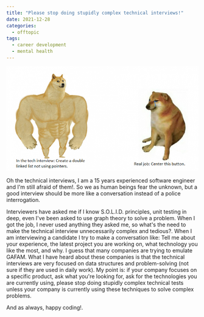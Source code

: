 ```yaml
---
title: "Please stop doing stupidly complex technical interviews!"
date: 2021-12-28
categories:
  - offtopic
tags:
  - career development
  - mental health
---
```


![Please stop stupidly complex interviews.png?](/assets/images/please-stop-stupidly-complex-interviews.png)

Oh the technical interviews, I am a 15 years experienced software engineer and I'm still afraid of them!. So we as human beings fear the unknown, but a good interview should be more like a conversation instead of a police interrogation.

Interviewers have asked me if I know S.O.L.I.D. principles, unit testing in deep, even I've been asked to use graph theory to solve a problem. When I got the job, I never used anything they asked me, so what's the need to make the technical interview unnecessarily complex and tedious?. When I am interviewing a candidate I try to make a conversation like: Tell me about your experience, the latest project you are working on, what technology you like the most, and why. I guess that many companies are trying to emulate GAFAM. What I have heard about these companies is that the technical interviews are very focused on data structures and problem-solving (not sure if they are used in daily work). My point is: if your company focuses on a specific product, ask what you're looking for, ask for the technologies you are currently using, please stop doing stupidly complex technical tests unless your company is currently using these techniques to solve complex problems.

And as always, happy coding!.
